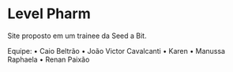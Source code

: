# Level Pharm
Site proposto em um trainee da Seed a Bit.

Equipe:
•	Caio Beltrão
•	João Victor Cavalcanti
•	Karen
•	Manussa Raphaela
•	Renan Paixão


